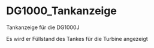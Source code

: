 DG1000_Tankanzeige
==================

Tankanzeige für die DG1000J

Es wird er Füllstand des Tankes für die Turbine angezeigt
